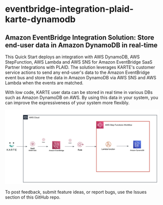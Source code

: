 # eventbridge-integration-plaid-karte-dynamodb
## Amazon EventBridge Integration Solution: Store end-user data in Amazon DynamoDB in real-time 

This Quick Start deploys an integration with AWS DynamoDB, AWS StepFunction, AWS Lambda and AWS SNS for Amazon EventBridge SaaS Partner Integrations with PLAID. 
The solution leverages KARTE's customer service actions to send any end-user's data to the Amazon EventBridge event bus and store the data in Amazon DynamoDB via AWS SNS and AWS Lambda when the events are matched.

With low code, KARTE user data can be stored in real time in various DBs such as Amazon DynamoDB on AWS. By using this data in your system, you can improve the expressiveness of your system more flexibly.


![Quick Start architecture for EventBridge Integration Solution for Amazon DynamoDB](images/arch-eventbridge-integration-plaid-karte-stepfunction-dynamodb.png)


To post feedback, submit feature ideas, or report bugs, use the Issues section of this GitHub repo.

